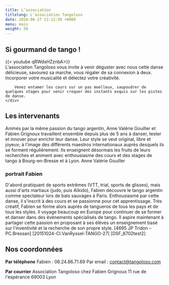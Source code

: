 ```yaml
---
title: L’association
titlelong: L’association Tangoloso
date: 2018-06-27 13:12:50 +0000
menu: main
weight: 50
---
```


## Si gourmand de tango !

<div class='row'>
	<div class='col-md-7'>
		{{< youtube qRWdsHZznbA>}}
	</div>
	<div class='col-md-5'>
		L'association Tangoloso vous invite à venir déguster avec nous cette danse délicieuse, savourez sa marche, vous régaler de sa connexion à deux. Incorporer votre musicalité et délectez votre créativité.

		Venez entamer les cours sur un pas moelleux, saupoudrer de quelques stages pour venir croquer des instants exquis sur les pistes de danse.
	</div>
</div>


## Les intervenants

Animés par la même passion du tango argentin, Anne Valérie Gouiller et Fabien Grignoux travaillent ensemble depuis plus de 5 ans à danser, tester et innover pour enrichir leur danse.
Leur style se veut original, libre et joyeux; à l'image des différents maestros internationaux auprès desquels ils se forment régulièrement. Ils enseignent désormais les fruits de leurs recherches et animent avec enthousiasme des cours et des stages de tango à Bourg-en-Bresse et à Lyon.
Anne Valérie Gouiller


### portrait Fabien

D'abord pratiquant de sports extrêmes (VTT, trial, sports de glisses), mais aussi d'arts martiaux (judo, puis Aïkido), Fabien découvre le tango argentin comme spectateur lors de bals sauvages à Paris. Enthousiasmé par cette danse, il s'inscrit à des cours et se passionne pour cet apprentissage. Très créatif, Fabien se forme alors auprès de tangueros de tous les pays et de tous les styles. Il voyage beaucoup en Europe pour continuer de se former et danser dans des événements spécialisés de tango. Il aspire maintenant à partager cette passion en proposant à ses élèves un enseignement basé sur l'inventivité et la recherche de son propre style.
[4695 JP Tridon – PC.Bressan]
[20151024-Cl.VanRyssel-TANGO-27]
[DSF_8702test2]

## Nos coordonnées

**Par téléphone**
Fabien : 06.24.86.71.69
Par email : contact@tangoloso.com

**Par courrier**
Association Tangoloso
chez Fabien Grignoux
11 rue de l'espérance
69003 Lyon